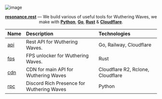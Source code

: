 ![image](https://files.catbox.moe/vmmzkk.png)

<div align="center">

[**resonance.rest**](https://resonance.rest) — We build various of useful tools for Wuthering Waves, we make with [**Python**](https://www.python.org/), [**Go**](https://go.dev/), [**Rust**](https://www.rust-lang.org/) & [**Cloudflare**](https://www.cloudflare.com/).

| Name                          | Description                                | Technologies                           | 
| :---------------------------- | :----------------------------------------- | :--------------------------------------| 
| [api]                         | Rest API for Wuthering Waves.              | Go, Railway, Cloudflare                | 
| [fps]                         | FPS unlocker for Wuthering Waves.          | Rust                                   | 
| [cdn]                         | CDN for main API for Wuthering Waves       | Cloudflare R2, Rclone, Cloudflare      |    
| [rpc]                         | Discord Rich Presence for Wuthering Waves  | Python                                 |  

</div>       


[api]: https://github.com/resonance-rest/api
[fps]: https://github.com/resonance-rest/fps
[cdn]: https://github.com/resonance-rest/cdn
[rpc]: https://github.com/resonance-rest/rpc
